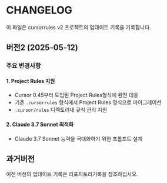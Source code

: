 # CHANGELOG

이 파일은 cursorrules v2 프로젝트의 업데이트 기록을 기록합니다.

## 버전2 (2025-05-12)

### 주요 변경사항

#### 1. Project Rules 지원

- Cursor 0.45부터 도입된 Project Rules형식에 완전 대응
- 기존 `.cursorrules` 형식에서 Project Rules 형식으로 마이그레이션
- `.cursor/rules` 디렉토리내 규칙 관리 지원

#### 2. Claude 3.7 Sonnet 최적화 

- Claude 3.7 Sonnet 능력을 극대화하기 위한 프롬프트 설계

## 과거버전

이전 버전의 업데이트 기록은 리포지토리기록을 참조하십시오.